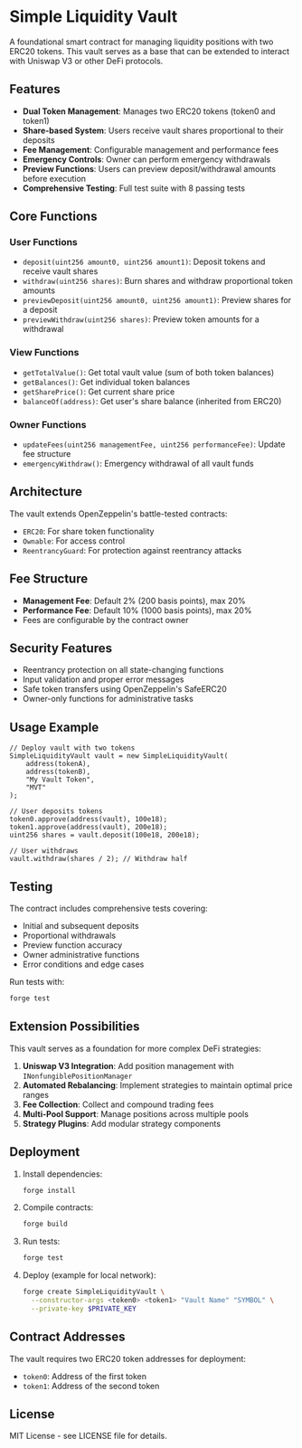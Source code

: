 # Simple Liquidity Vault

A foundational smart contract for managing liquidity positions with two ERC20 tokens. This vault serves as a base that can be extended to interact with Uniswap V3 or other DeFi protocols.

## Features

- **Dual Token Management**: Manages two ERC20 tokens (token0 and token1)
- **Share-based System**: Users receive vault shares proportional to their deposits
- **Fee Management**: Configurable management and performance fees
- **Emergency Controls**: Owner can perform emergency withdrawals
- **Preview Functions**: Users can preview deposit/withdrawal amounts before execution
- **Comprehensive Testing**: Full test suite with 8 passing tests

## Core Functions

### User Functions

- `deposit(uint256 amount0, uint256 amount1)`: Deposit tokens and receive vault shares
- `withdraw(uint256 shares)`: Burn shares and withdraw proportional token amounts
- `previewDeposit(uint256 amount0, uint256 amount1)`: Preview shares for a deposit
- `previewWithdraw(uint256 shares)`: Preview token amounts for a withdrawal

### View Functions

- `getTotalValue()`: Get total vault value (sum of both token balances)
- `getBalances()`: Get individual token balances
- `getSharePrice()`: Get current share price
- `balanceOf(address)`: Get user's share balance (inherited from ERC20)

### Owner Functions

- `updateFees(uint256 managementFee, uint256 performanceFee)`: Update fee structure
- `emergencyWithdraw()`: Emergency withdrawal of all vault funds

## Architecture

The vault extends OpenZeppelin's battle-tested contracts:

- `ERC20`: For share token functionality
- `Ownable`: For access control
- `ReentrancyGuard`: For protection against reentrancy attacks

## Fee Structure

- **Management Fee**: Default 2% (200 basis points), max 20%
- **Performance Fee**: Default 10% (1000 basis points), max 20%
- Fees are configurable by the contract owner

## Security Features

- Reentrancy protection on all state-changing functions
- Input validation and proper error messages
- Safe token transfers using OpenZeppelin's SafeERC20
- Owner-only functions for administrative tasks

## Usage Example

```solidity
// Deploy vault with two tokens
SimpleLiquidityVault vault = new SimpleLiquidityVault(
    address(tokenA),
    address(tokenB),
    "My Vault Token",
    "MVT"
);

// User deposits tokens
token0.approve(address(vault), 100e18);
token1.approve(address(vault), 200e18);
uint256 shares = vault.deposit(100e18, 200e18);

// User withdraws
vault.withdraw(shares / 2); // Withdraw half
```

## Testing

The contract includes comprehensive tests covering:

- Initial and subsequent deposits
- Proportional withdrawals
- Preview function accuracy
- Owner administrative functions
- Error conditions and edge cases

Run tests with:

```bash
forge test
```

## Extension Possibilities

This vault serves as a foundation for more complex DeFi strategies:

1. **Uniswap V3 Integration**: Add position management with `INonfungiblePositionManager`
2. **Automated Rebalancing**: Implement strategies to maintain optimal price ranges
3. **Fee Collection**: Collect and compound trading fees
4. **Multi-Pool Support**: Manage positions across multiple pools
5. **Strategy Plugins**: Add modular strategy components

## Deployment

1. Install dependencies:

   ```bash
   forge install
   ```

2. Compile contracts:

   ```bash
   forge build
   ```

3. Run tests:

   ```bash
   forge test
   ```

4. Deploy (example for local network):
   ```bash
   forge create SimpleLiquidityVault \
     --constructor-args <token0> <token1> "Vault Name" "SYMBOL" \
     --private-key $PRIVATE_KEY
   ```

## Contract Addresses

The vault requires two ERC20 token addresses for deployment:

- `token0`: Address of the first token
- `token1`: Address of the second token

## License

MIT License - see LICENSE file for details.
